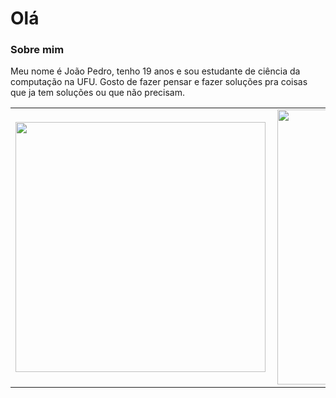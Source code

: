 # Olá

### Sobre mim

Meu nome é João Pedro, tenho 19 anos e sou estudante de ciência da computação na UFU.
Gosto de fazer pensar e fazer soluções pra coisas que ja tem soluções ou que não precisam.

<center>
<table>
  <tr>
     <td>
         <img width="400px" align="left" src="https://github-readme-stats.vercel.app/api?username=potatosenior&show_icons=true&theme=synthwave&count_private=true" />
     </td>
     <td>
         <img width="440px" align="left" src="https://github-readme-stats.vercel.app/api/top-langs/?username=potatosenior&layout=compact&theme=synthwave)"/>
     </td>
  </tr>  
</table>
</center>
